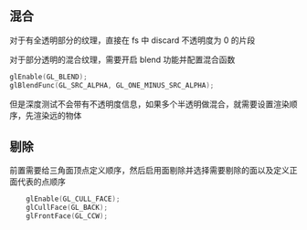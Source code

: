 ## 混合

对于有全透明部分的纹理，直接在 fs 中 discard 不透明度为 0 的片段

对于部分透明的混合纹理，需要开启 blend 功能并配置混合函数

```cpp
glEnable(GL_BLEND);
glBlendFunc(GL_SRC_ALPHA, GL_ONE_MINUS_SRC_ALPHA);
```

但是深度测试不会带有不透明度信息，如果多个半透明做混合，就需要设置渲染顺序，先渲染远的物体

## 剔除

前置需要给三角面顶点定义顺序，然后启用面剔除并选择需要剔除的面以及定义正面代表的点顺序

```cpp
    glEnable(GL_CULL_FACE);
    glCullFace(GL_BACK);
    glFrontFace(GL_CCW);
```

